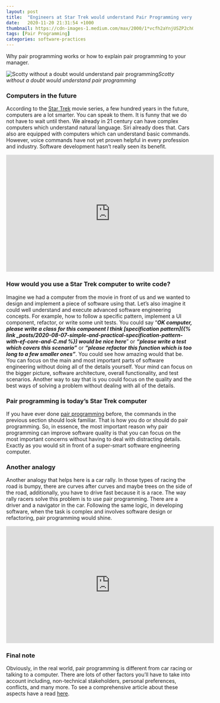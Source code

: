 ```yaml
---
layout: post
title:  "Engineers at Star Trek would understand Pair Programming very well"
date:   2020-11-20 21:31:54 +1000
thumbnail: https://cdn-images-1.medium.com/max/2000/1*vcfh2aYnjUSZP2chOoVXCQ.jpeg
tags: [Pair Programming]
categories: software-practices
---
```


Why pair programming works or how to explain pair programming to your manager.

![Scotty without a doubt would understand pair programming](https://cdn-images-1.medium.com/max/2000/1*vcfh2aYnjUSZP2chOoVXCQ.jpeg)*Scotty without a doubt would understand pair programming*

### Computers in the future

According to the [Star Trek](https://www.imdb.com/title/tt0060028/) movie series, a few hundred years in the future, computers are a lot smarter. You can speak to them. It is funny that we do not have to wait until then. We already in 21 century can have complex computers which understand natural language. Siri already does that. Cars also are equipped with computers which can understand basic commands. However, voice commands have not yet proven helpful in every profession and industry. Software development hasn’t really seen its benefit.

<center><iframe width="560" height="315" src="https://www.youtube.com/embed/QpWhugUmV5U" frameborder="0" allowfullscreen></iframe></center>

### How would you use a Star Trek computer to write code?

Imagine we had a computer from the movie in front of us and we wanted to design and implement a piece of software using that. Let’s also imagine it could well understand and execute advanced software engineering concepts. For example, how to follow a specific pattern, implement a UI component, refactor, or write some unit tests. You could say “***OK computer, please write a class for this component I think [specification pattern]({% link _posts/2020-08-07-simple-and-practical-specification-pattern-with-ef-core-and-C.md %}) would be nice here***” or ***“please write a test which covers this scenario”*** or ***“please refactor this function which is too long to a few smaller ones”***. You could see how amazing would that be. You can focus on the main and most important parts of software engineering without doing all of the details yourself. Your mind can focus on the bigger picture, software architecture, overall functionality, and test scenarios. Another way to say that is you could focus on the quality and the best ways of solving a problem without dealing with all of the details.

### Pair programming is today’s Star Trek computer

If you have ever done [pair programming](https://martinfowler.com/articles/on-pair-programming.html) before, the commands in the previous section should look familiar. That is how you do or should do pair programming. So, in essence, the most important reason why pair programming can improve software quality is that you can focus on the most important concerns without having to deal with distracting details. Exactly as you would sit in front of a super-smart software engineering computer.

### Another analogy

Another analogy that helps here is a car rally. In those types of racing the road is bumpy, there are curves after curves and maybe trees on the side of the road, additionally, you have to drive fast because it is a race. The way rally racers solve this problem is to use pair programming. There are a driver and a navigator in the car. Following the same logic, in developing software, when the task is complex and involves software design or refactoring, pair programming would shine.

<center><iframe width="560" height="315" src="https://www.youtube.com/embed/yXuN_wT4BoU" frameborder="0" allowfullscreen></iframe></center>

### Final note

Obviously, in the real world, pair programming is different from car racing or talking to a computer. There are lots of other factors you’ll have to take into account including, non-technical stakeholders, personal preferences, conflicts, and many more. To see a comprehensive article about these aspects have a read [here](https://martinfowler.com/articles/on-pair-programming.html).
